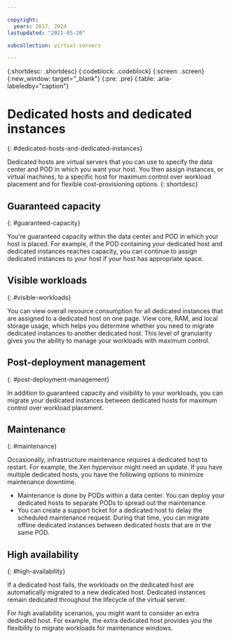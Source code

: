 ```yaml
---

copyright:
  years: 2017, 2024
lastupdated: "2021-05-20"

subcollection: virtual-servers

---
```


{:shortdesc: .shortdesc}
{:codeblock: .codeblock}
{:screen: .screen}
{:new_window: target="_blank"}
{:pre: .pre}
{:table: .aria-labeledby="caption"}


# Dedicated hosts and dedicated instances
{: #dedicated-hosts-and-dedicated-instances}

Dedicated hosts are virtual servers that you can use to specify the data center and POD in which you want your host. You then assign instances, or virtual machines, to a specific host for maximum control over workload placement and for flexible cost-provisioning options.
{: shortdesc}

## Guaranteed capacity
{: #guaranteed-capacity}

You're guaranteed capacity within the data center and POD in which your host is placed. For example, if the POD containing your dedicated host and dedicated instances reaches capacity, you can continue to assign dedicated instances to your host if your host has appropriate space.

## Visible workloads
{: #visible-workloads}

You can view overall resource consumption for all dedicated instances that are assigned to a dedicated host on one page. View core, RAM, and local storage usage, which helps you determine whether you need to migrate dedicated instances to another dedicated host. This level of granularity gives you the ability to manage your workloads with maximum control.

## Post-deployment management
{: #post-deployment-management}

In addition to guaranteed capacity and visibility to your workloads, you can migrate your dedicated instances between dedicated hosts for maximum control over workload placement.

## Maintenance
{: #maintenance}

Occasionally, infrastructure maintenance requires a dedicated host to restart. For example, the Xen hypervisor might need an update. If you have multiple dedicated hosts, you have the following options to minimize maintenance downtime.
* Maintenance is done by PODs within a data center. You can deploy your dedicated hosts to separate PODs to spread out the maintenance.
* You can create a support ticket for a dedicated host to delay the scheduled maintenance request. During that time, you can migrate offline dedicated instances between dedicated hosts that are in the same POD.

## High availability
{: #high-availability}

If a dedicated host fails, the workloads on the dedicated host are automatically migrated to a new dedicated host. Dedicated instances remain dedicated throughout the lifecycle of the virtual server.

For high availability scenarios, you might want to consider an extra dedicated host. For example, the extra dedicated host provides you the flexibility to migrate workloads for maintenance windows.
